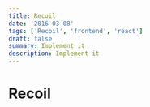 ```yaml
---
title: Recoil
date: '2016-03-08'
tags: ['Recoil', 'frontend', 'react']
draft: false
summary: Implement it
description: Implement it
---
```

# Recoil



